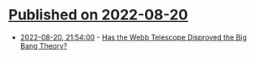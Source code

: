 # [Published on 2022-08-20](index.md)

* [2022-08-20, 21:54:00](https://science.slashdot.org/story/22/08/20/2151228/has-the-webb-telescope-disproved-the-big-bang-theory?utm_source=rss1.0mainlinkanon&utm_medium=feed) - [Has the Webb Telescope Disproved the Big Bang Theory?](https://science.slashdot.org/story/22/08/20/2151228/has-the-webb-telescope-disproved-the-big-bang-theory?utm_source=rss1.0mainlinkanon&utm_medium=feed)
